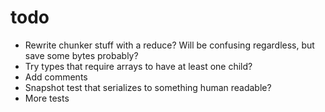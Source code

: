 # todo

- Rewrite chunker stuff with a reduce? Will be confusing regardless, but save
  some bytes probably?
- Try types that require arrays to have at least one child?
- Add comments
- Snapshot test that serializes to something human readable?
- More tests
